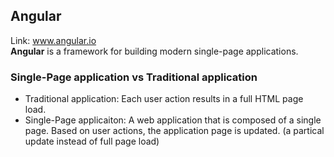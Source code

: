 ## Angular
Link: www.angular.io <br>
**Angular** is a framework for building modern single-page applications.

### Single-Page application vs Traditional application
- Traditional application: Each user action results in a full HTML page load.
- Single-Page applicaiton: A web application that is composed of a single page. Based on user actions, the application page is updated. (a partical update instead of full page load)

